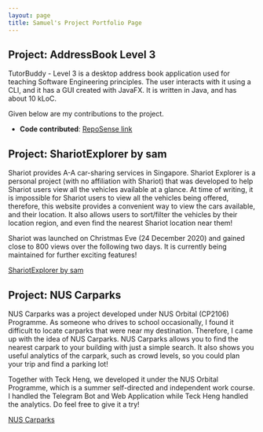 ```yaml
---
layout: page
title: Samuel's Project Portfolio Page
---
```


## Project: AddressBook Level 3

TutorBuddy - Level 3 is a desktop address book application used for teaching Software Engineering principles. The user interacts with it using a CLI, and it has a GUI created with JavaFX. It is written in Java, and has about 10 kLoC.

Given below are my contributions to the project.

* **Code contributed**: [RepoSense link]()

## Project: ShariotExplorer by sam

Shariot provides A-A car-sharing services in Singapore. 
Shariot Explorer is a personal project (with no affiliation with Shariot) that was developed to help Shariot users view all the vehicles available at a glance. 
At time of writing, it is impossible for Shariot users to view all the vehicles being offered, therefore, this website provides a convenient way to view the cars available, and their location. 
It also allows users to sort/filter the vehicles by their location region, and even find the nearest Shariot location near them!

Shariot was launched on Christmas Eve (24 December 2020) and gained close to 800 views over the following two days. It is currently being maintained for further exciting features!

[ShariotExplorer by sam](http://www.samleewy.com/shariot)

## Project: NUS Carparks
NUS Carparks was a project developed under NUS Orbital (CP2106) Programme. 
As someone who drives to school occasionally, I found it difficult to locate carparks that were near my destination. 
Therefore, I came up with the idea of NUS Carparks. 
NUS Carparks allows you to find the nearest carpark to your building with just a simple search. 
It also shows you useful analytics of the carpark, such as crowd levels, so you could plan your trip and find a parking lot!

Together with Teck Heng, we developed it under the NUS Orbital Programme, which is a summer self-directed and independent work course. 
I handled the Telegram Bot and Web Application while Teck Heng handled the analytics. Do feel free to give it a try!

[NUS Carparks](http://www.samleewy.com/nuscp)